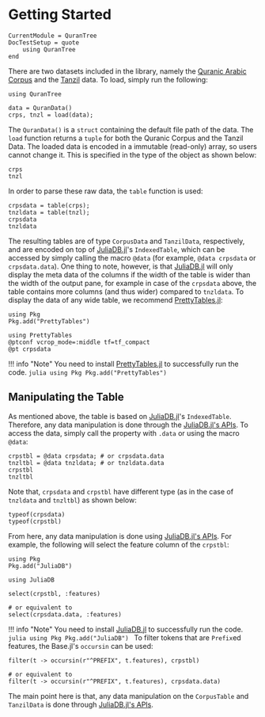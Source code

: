 Getting Started
=====

```@meta
CurrentModule = QuranTree
DocTestSetup = quote
    using QuranTree
end
```

There are two datasets included in the library, namely the [Quranic Arabic Corpus](https://corpus.quran.com/download/) and the [Tanzil](http://tanzil.net/download) data. To load, simply run the following:
```@repl abc
using QuranTree

data = QuranData()
crps, tnzl = load(data);
```
The `QuranData()` is a `struct` containing the default file path of the data. The `load` function returns a `tuple` for both the Quranic Corpus and the Tanzil Data. The loaded data is encoded in a immutable (read-only) array, so users cannot change it. This is specified in the type of the object as shown below:

```@repl abc
crps
tnzl
```
In order to parse these raw data, the `table` function is used:
```@repl abc
crpsdata = table(crps);
tnzldata = table(tnzl);
crpsdata
tnzldata
```
The resulting tables are of type `CorpusData` and `TanzilData`, respectively, and are encoded on top of [JuliaDB.jl](https://github.com/JuliaData/JuliaDB.jl)'s `IndexedTable`, which can be accessed by simply calling the macro `@data` (for example, `@data crpsdata` or `crpsdata.data`). One thing to note, however, is that [JuliaDB.jl](https://github.com/JuliaData/JuliaDB.jl) will only display the meta data of the columns if the width of the table is wider than the width of the output pane, for example in case of the `crpsdata` above, the table contains more columns (and thus wider) compared to `tnzldata`. To display the data of any wide table, we recommend [PrettyTables.jl](https://github.com/ronisbr/PrettyTables.jl):

```@setup abc
using Pkg
Pkg.add("PrettyTables")
```
```@repl abc
using PrettyTables
@ptconf vcrop_mode=:middle tf=tf_compact
@pt crpsdata
```
!!! info "Note"
    You need to install [PrettyTables.jl](https://github.com/ronisbr/PrettyTables.jl) to successfully run the code. 
    ```julia
    using Pkg
    Pkg.add("PrettyTables")
    ```
## Manipulating the Table
As mentioned above, the table is based on [JuliaDB.jl](https://github.com/JuliaData/JuliaDB.jl)'s  `IndexedTable`. Therefore, any data manipulation is done through the [JuliaDB.jl's APIs](https://juliadb.juliadata.org/latest/api/). To access the data, simply call the property with `.data` or using the macro `@data`:

```@repl abc
crpstbl = @data crpsdata; # or crpsdata.data
tnzltbl = @data tnzldata; # or tnzldata.data
crpstbl
tnzltbl
```
Note that, `crpsdata` and `crpstbl` have different type (as in the case of `tnzldata` and `tnzltbl`) as shown below:
```@repl abc
typeof(crpsdata)
typeof(crpstbl)
```
From here, any data manipulation is done using [JuliaDB.jl's APIs](https://juliadb.juliadata.org/latest/api/). For example, the following will select the feature column of the `crpstbl`:

```@setup abc
using Pkg
Pkg.add("JuliaDB")
```
```@repl abc
using JuliaDB

select(crpstbl, :features)

# or equivalent to
select(crpsdata.data, :features)
```
!!! info "Note"
    You need to install [JuliaDB.jl](https://github.com/JuliaData/JuliaDB.jl) to successfully run the code. 
    ```julia
    using Pkg
    Pkg.add("JuliaDB")
    ```
To filter tokens that are `Prefix`ed features, the Base.jl's `occursin` can be used:
```@repl abc
filter(t -> occursin(r"^PREFIX", t.features), crpstbl)

# or equivalent to
filter(t -> occursin(r"^PREFIX", t.features), crpsdata.data)
```
The main point here is that, any data manipulation on the `CorpusTable` and `TanzilData` is done through [JuliaDB.jl's APIs](https://juliadb.juliadata.org/latest/api/).
